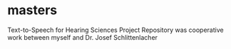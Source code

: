 # masters
Text-to-Speech for Hearing Sciences Project
Repository was cooperative work between myself and Dr. Josef Schlittenlacher 
